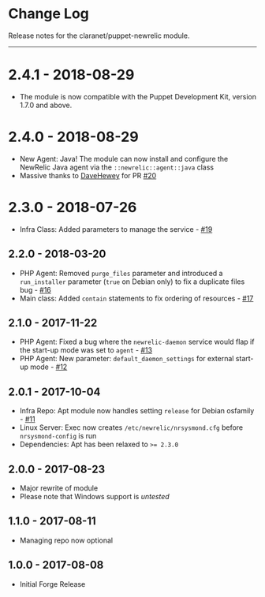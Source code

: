 # Change Log

Release notes for the claranet/puppet-newrelic module.

------------------------------------------

# 2.4.1 - 2018-08-29
  * The module is now compatible with the Puppet Development Kit, version 1.7.0 and above.

# 2.4.0 - 2018-08-29
  * New Agent: Java! The module can now install and configure the NewRelic Java agent via the `::newrelic::agent::java` class
  * Massive thanks to [DaveHewey](https://github.com/DaveHewy) for PR [#20](https://github.com/claranet/puppet-newrelic/pull/19)

# 2.3.0 - 2018-07-26
  * Infra Class: Added parameters to manage the service - [#19](https://github.com/claranet/puppet-newrelic/pull/19)

## 2.2.0 - 2018-03-20
  * PHP Agent: Removed `purge_files` parameter and introduced a `run_installer` parameter (`true` on Debian only) to fix a duplicate files bug - [#16](https://github.com/claranet/puppet-newrelic/pull/16)
  * Main class: Added `contain` statements to fix ordering of resources - [#17](https://github.com/claranet/puppet-newrelic/pull/17)

## 2.1.0 - 2017-11-22
  * PHP Agent: Fixed a bug where the `newrelic-daemon` service would flap if the start-up mode was set to `agent` - [#13](https://github.com/claranet/puppet-newrelic/issues/13)
  * PHP Agent: New parameter: `default_daemon_settings` for external start-up mode - [#12](https://github.com/claranet/puppet-newrelic/pull/12)

## 2.0.1 - 2017-10-04
  * Infra Repo: Apt module now handles setting `release` for Debian osfamily - [#11](https://github.com/claranet/puppet-newrelic/issues/11)
  * Linux Server: Exec now creates `/etc/newrelic/nrsysmond.cfg` before `nrsysmond-config` is run
  * Dependencies: Apt has been relaxed to `>= 2.3.0`

## 2.0.0 - 2017-08-23
  * Major rewrite of module
  * Please note that Windows support is _untested_

## 1.1.0 - 2017-08-11
  * Managing repo now optional

## 1.0.0 - 2017-08-08
  * Initial Forge Release
